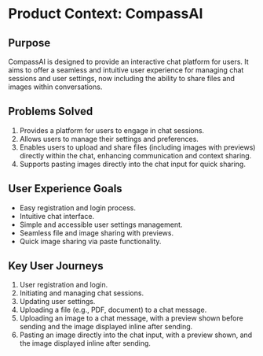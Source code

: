 # Product Context: CompassAI

## Purpose
CompassAI is designed to provide an interactive chat platform for users. It aims to offer a seamless and intuitive user experience for managing chat sessions and user settings, now including the ability to share files and images within conversations.

## Problems Solved
1. Provides a platform for users to engage in chat sessions.
2. Allows users to manage their settings and preferences.
3. Enables users to upload and share files (including images with previews) directly within the chat, enhancing communication and context sharing.
4. Supports pasting images directly into the chat input for quick sharing.

## User Experience Goals
- Easy registration and login process.
- Intuitive chat interface.
- Simple and accessible user settings management.
- Seamless file and image sharing with previews.
- Quick image sharing via paste functionality.

## Key User Journeys
1. User registration and login.
2. Initiating and managing chat sessions.
3. Updating user settings.
4. Uploading a file (e.g., PDF, document) to a chat message.
5. Uploading an image to a chat message, with a preview shown before sending and the image displayed inline after sending.
6. Pasting an image directly into the chat input, with a preview shown, and the image displayed inline after sending.
